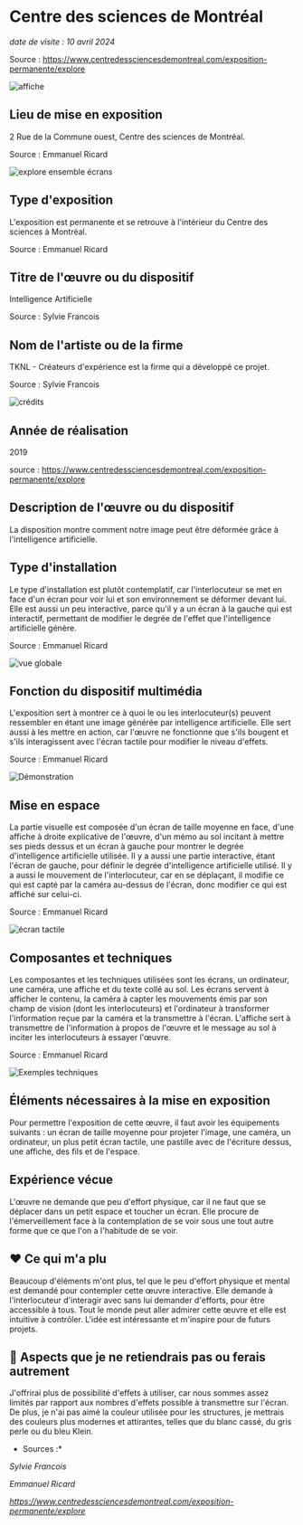 # Centre des sciences de Montréal
*date de visite : 10 avril 2024*

Source : https://www.centredessciencesdemontreal.com/exposition-permanente/explore

![affiche](media/explore_exposition_affiche.jpeg)


## Lieu de mise en exposition
2 Rue de la Commune ouest, Centre des sciences de Montréal.

Source : Emmanuel Ricard

![explore ensemble écrans](media/ensemble_ecrans.jpg)

## Type d'exposition
L'exposition est permanente et se retrouve à l'intérieur du Centre des sciences à Montréal.

Source : Emmanuel Ricard

## Titre de l'œuvre ou du dispositif
Intelligence Artificielle

Source : Sylvie Francois

## Nom de l'artiste ou de la firme
TKNL - Créateurs d'expérience est la firme qui a développé ce projet.

Source : Sylvie Francois

![crédits](media/Artistes_oeuvres.png)

## Année de réalisation
2019

source : https://www.centredessciencesdemontreal.com/exposition-permanente/explore

## Description de l'œuvre ou du dispositif
La disposition montre comment notre image peut être déformée grâce à l'intelligence artificielle.


## Type d'installation
Le type d'installation est plutôt contemplatif, car l'interlocuteur se met en face d'un écran pour voir lui et son environnement se déformer devant lui. Elle est aussi un peu interactive, parce qu'il y a un écran à la gauche qui est interactif, permettant de modifier le degrée de l'effet que l'intelligence artificielle génère.

Source : Emmanuel Ricard

![vue globale](media/ensemble_complet.jpg)

## Fonction du dispositif multimédia
L'exposition sert à montrer ce à quoi le ou les interlocuteur(s) peuvent ressembler en étant une image générée par intelligence artificielle. Elle sert aussi à les mettre en action, car l'œuvre ne fonctionne que s'ils bougent et s'ils interagissent avec l'écran tactile pour modifier le niveau d'effets.

Source : Emmanuel Ricard

![Démonstration](media/exemple_effet.jpg)

## Mise en espace
La partie visuelle est composée d'un écran de taille moyenne en face, d'une affiche à droite explicative de l'œuvre, d'un mémo au sol incitant à mettre ses pieds dessus et un écran à gauche pour montrer le degrée d'intelligence artificielle utilisée. Il y a aussi une partie interactive, étant l'écran de gauche, pour définir le degrée d'intelligence artificielle utilisé. Il y a aussi le mouvement de l'interlocuteur, car en se déplaçant, il modifie ce qui est capté par la caméra au-dessus de l'écran, donc modifier ce qui est affiché sur celui-ci.

Source : Emmanuel Ricard

![écran tactile](media/ecran_tactile.jpg)

## Composantes et techniques
Les composantes et les techniques utilisées sont les écrans, un ordinateur, une caméra, une affiche et du texte collé au sol. Les écrans servent à afficher le contenu, la caméra à capter les mouvements émis par son champ de vision (dont les interlocuteurs) et l'ordinateur à transformer l'information reçue par la caméra et la transmettre à l'écran. L'affiche sert à transmettre de l'information à propos de l'œuvre et le message au sol à inciter les interlocuteurs à essayer l'œuvre.

Source : Emmanuel Ricard

![Exemples techniques](media/sol_positionnement.jpg)

## Éléments nécessaires à la mise en exposition
Pour permettre l'exposition de cette œuvre, il faut avoir les équipements suivants : un écran de taille moyenne pour projeter l'image, une caméra, un ordinateur, un plus petit écran tactile, une pastille avec de l'écriture dessus, une affiche, des fils et de l'espace.


## Expérience vécue
L'œuvre ne demande que peu d'effort physique, car il ne faut que se déplacer dans un petit espace et toucher un écran. Elle procure de l'émerveillement face à la contemplation de se voir sous une tout autre forme que ce que l'on a l'habitude de se voir.

## ❤️ Ce qui m'a plu
Beaucoup d'éléments m'ont plus, tel que le peu d'effort physique et mental est demandé pour contempler cette œuvre interactive. Elle demande à l'interlocuteur d'interagir avec sans lui demander d'efforts, pour être accessible à tous. Tout le monde peut aller admirer cette œuvre et elle est intuitive à contrôler. L'idée est intéressante et m'inspire pour de futurs projets.

## 🤔 Aspects que je ne retiendrais pas ou ferais autrement
J'offrirai plus de possibilité d'effets à utiliser, car nous sommes assez limités par rapport aux nombres d'effets possible à transmettre sur l'écran. De plus, je n'ai pas aimé la couleur utilisée pour les structures, je mettrais des couleurs plus modernes et attirantes, telles que du blanc cassé, du gris perle ou du bleu Klein.


* Sources :*

*Sylvie Francois*

*Emmanuel Ricard*

*https://www.centredessciencesdemontreal.com/exposition-permanente/explore*



